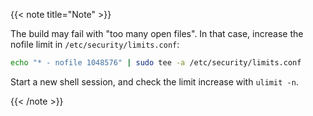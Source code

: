 <!--
+++
private = true
+++
-->

{{< note title="Note" >}}

The build may fail with "too many open files".
In that case, increase the nofile limit in `/etc/security/limits.conf`:

```sh
echo "* - nofile 1048576" | sudo tee -a /etc/security/limits.conf
```

Start a new shell session, and check the limit increase with `ulimit -n`.

{{< /note >}}
